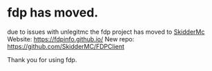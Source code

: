 # fdp has moved.
due to issues with unlegitmc the fdp project has moved to [SkidderMc](https://github.com/SkidderMC)
Website: https://fdpinfo.github.io/
New repo: https://github.com/SkidderMC/FDPClient

Thank you for using fdp.
